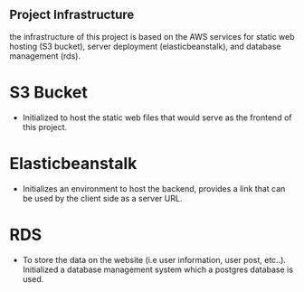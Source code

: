 ## Project Infrastructure
the infrastructure of this project is based on the AWS services for static web hosting (S3 bucket), server deployment (elasticbeanstalk), and database management (rds).

# S3 Bucket
- Initialized to host the static web files that would serve as the frontend of this project.

# Elasticbeanstalk
- Initializes an environment to host the backend, provides a link that can be used by the client side as a server URL.

# RDS
- To store the data on the website (i.e user information, user post, etc..). Initialized a database management system which a postgres database is used.